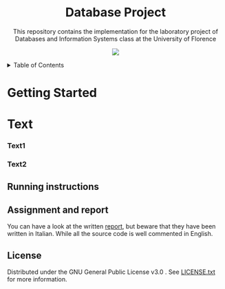 <br />
<div align="center">
  <h1>Database Project</h1>
  <p>
    This repository contains the implementation for the laboratory project of Databases and Information Systems class at the University of Florence
  </p>
  <p align="center">
    <img src="images/Completo senza generalizzazione.jpg" />
</p>
</div>

<details>
  <summary>Table of Contents</summary>
  <ol>
    <li>
      <a href="#getting-started">Getting Started</a>
    </li>
    <li>
      <a href="#text">text</a>
      <ul>
        <li><a href="#text1">text1</a></li>
        <li><a href="#text2">text2</a></li>
      </ul>
    </li>
    <li><a href="#running-instructions">Running instructions</a></li>
    <li><a href="#assignment-and-report">Assignment and report</a></li>
    <li><a href="#license">License</a></li>
  </ol>
</details>

# Getting Started



# Text


### Text1



### Text2



## Running instructions



## Assignment and report

You can have a look at the written [report](doc/Report.pdf), but beware that they have been written in Italian.
While all the source code is well commented in English.

## License

Distributed under the GNU General Public License v3.0 . See [LICENSE.txt](LICENSE) for more information.
